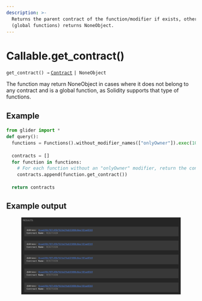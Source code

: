 ```yaml
---
description: >-
  Returns the parent contract of the function/modifier if exists, otherwise
  (global functions) returns NoneObject.
---
```


# Callable.get\_contract()

`get_contract() →` [`Contract`](../contract/) `| NoneObject`

The function may return NoneObject in cases where it does not belong to any contract and is a global function, as Solidity supports that type of functions.

## Example

```python
from glider import *
def query():
  functions = Functions().without_modifier_names(["onlyOwner"]).exec(100)

  contracts = []
  for function in functions:
    # For each function without an "onlyOwner" modifier, return the contract
    contracts.append(function.get_contract())

  return contracts
```

## Example output

<figure><img src="../../.gitbook/assets/image (5) (1) (1).png" alt=""><figcaption></figcaption></figure>
